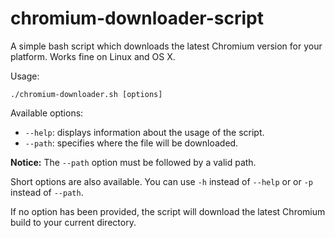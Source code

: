 # chromium-downloader-script
A simple bash script which downloads the latest Chromium version for your platform.
Works fine on Linux and OS X.

Usage: 

    ./chromium-downloader.sh [options]

Available options:

  - <code>--help</code>: displays information about the usage of the script.
  - <code>--path</code>: specifies where the file will be downloaded.
	
<strong>Notice:</strong> The <code>--path</code> option must be followed by a valid path.

Short options are also available. You can use <code>-h</code> instead of <code>--help</code> or
or <code>-p</code> instead of <code>--path</code>.

If no option has been provided, the script will download the latest Chromium build to your
current directory.
